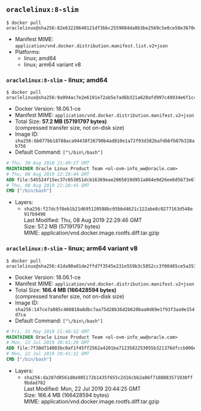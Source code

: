 ## `oraclelinux:8-slim`

```console
$ docker pull oraclelinux@sha256:82e63228640121df3bbc2559084da8b3be2569c5e0ce50e3670e58d41c8d20cf
```

-	Manifest MIME: `application/vnd.docker.distribution.manifest.list.v2+json`
-	Platforms:
	-	linux; amd64
	-	linux; arm64 variant v8

### `oraclelinux:8-slim` - linux; amd64

```console
$ docker pull oraclelinux@sha256:9a994ac7e2e6191e72ab5e7ad6b321a620afd997c49934e6f1c4394f285309f6
```

-	Docker Version: 18.06.1-ce
-	Manifest MIME: `application/vnd.docker.distribution.manifest.v2+json`
-	Total Size: **57.2 MB (57191797 bytes)**  
	(compressed transfer size, not on-disk size)
-	Image ID: `sha256:6b077bb18788aca94438f26790b4ad810e1a72f93d382bafdb6fb07b328ab756`
-	Default Command: `["\/bin\/bash"]`

```dockerfile
# Thu, 30 Aug 2018 21:49:27 GMT
MAINTAINER Oracle Linux Product Team <ol-ovm-info_ww@oracle.com>
# Thu, 08 Aug 2019 22:28:44 GMT
ADD file:545524f15ec37c653051dcb16369eae2065019d951a864e9d26ee6d5673e67ab in / 
# Thu, 08 Aug 2019 22:28:45 GMT
CMD ["/bin/bash"]
```

-	Layers:
	-	`sha256:f27dc5f8eb1b21d695120588bc05bbd4621c122abe8c0277163d548e91fb9490`  
		Last Modified: Thu, 08 Aug 2019 22:29:46 GMT  
		Size: 57.2 MB (57191797 bytes)  
		MIME: application/vnd.docker.image.rootfs.diff.tar.gzip

### `oraclelinux:8-slim` - linux; arm64 variant v8

```console
$ docker pull oraclelinux@sha256:41da90a01de2ffd7f3545e231e559b3c5852cc3f00485ce5a3536d3e98e8a6cc
```

-	Docker Version: 18.06.1-ce
-	Manifest MIME: `application/vnd.docker.distribution.manifest.v2+json`
-	Total Size: **166.4 MB (166428594 bytes)**  
	(compressed transfer size, not on-disk size)
-	Image ID: `sha256:147ce7a085c400810a8dbc7aa75d28b36d2b620baa0d69e1f93f3aa9e154d7ca`
-	Default Command: `["\/bin\/bash"]`

```dockerfile
# Fri, 31 May 2019 21:40:52 GMT
MAINTAINER Oracle Linux Product Team <ol-ovm-info_ww@oracle.com>
# Mon, 22 Jul 2019 20:41:29 GMT
ADD file:7f30d714803bc0af1f45ff2562a4201ba7123582253055b321376dfccb006eb5 in / 
# Mon, 22 Jul 2019 20:41:32 GMT
CMD ["/bin/bash"]
```

-	Layers:
	-	`sha256:da207d8561d0a985172b1435f655c2d16cbb2a86f7188083571938ff9bdad782`  
		Last Modified: Mon, 22 Jul 2019 20:44:25 GMT  
		Size: 166.4 MB (166428594 bytes)  
		MIME: application/vnd.docker.image.rootfs.diff.tar.gzip
